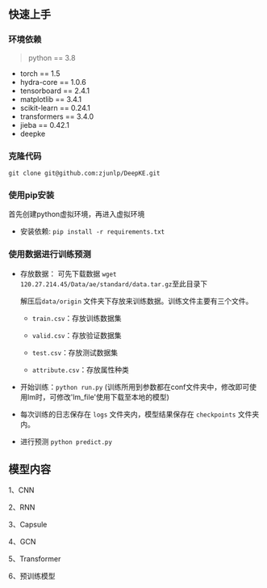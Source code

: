 ## 快速上手

### 环境依赖

> python == 3.8

- torch == 1.5
- hydra-core == 1.0.6
- tensorboard == 2.4.1
- matplotlib == 3.4.1
- scikit-learn == 0.24.1
- transformers == 3.4.0
- jieba == 0.42.1
- deepke 

### 克隆代码
```
git clone git@github.com:zjunlp/DeepKE.git
```
### 使用pip安装

首先创建python虚拟环境，再进入虚拟环境

- 安装依赖: ```pip install -r requirements.txt```

### 使用数据进行训练预测

- 存放数据：  可先下载数据 ```wget 120.27.214.45/Data/ae/standard/data.tar.gz```至此目录下

  解压后`data/origin` 文件夹下存放来训练数据。训练文件主要有三个文件。

  - `train.csv`：存放训练数据集

  - `valid.csv`：存放验证数据集

  - `test.csv`：存放测试数据集

  - `attribute.csv`：存放属性种类

- 开始训练：```python run.py``` (训练所用到参数都在conf文件夹中，修改即可使用lm时，可修改'lm_file'使用下载至本地的模型)

- 每次训练的日志保存在 `logs` 文件夹内，模型结果保存在 `checkpoints` 文件夹内。

- 进行预测 ```python predict.py```


## 模型内容
1、CNN

2、RNN

3、Capsule

4、GCN

5、Transformer

6、预训练模型

